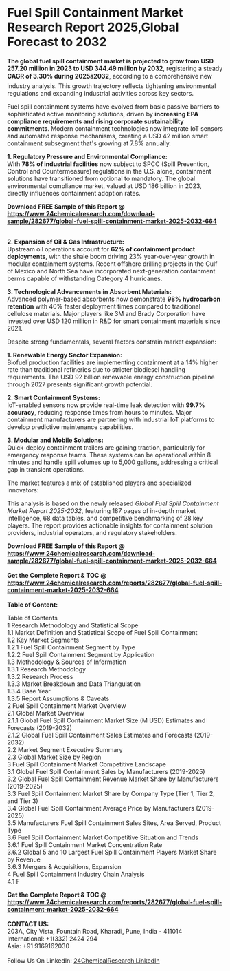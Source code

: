 <h1>Fuel Spill Containment Market Research Report 2025,Global Forecast to 2032</h1><p><strong>The global fuel spill containment market is projected to grow from USD 257.20 million in 2023 to USD 344.49 million by 2032</strong>, registering a steady <strong>CAGR of 3.30% during 2025â2032</strong>, according to a comprehensive new industry analysis. This growth trajectory reflects tightening environmental regulations and expanding industrial activities across key sectors.</p><p>Fuel spill containment systems have evolved from basic passive barriers to sophisticated active monitoring solutions, driven by <strong>increasing EPA compliance requirements and rising corporate sustainability commitments</strong>. Modern containment technologies now integrate IoT sensors and automated response mechanisms, creating a USD 42 million smart containment subsegment that's growing at 7.8% annually.</p><p><strong>1. Regulatory Pressure and Environmental Compliance:</strong><br>
With <strong>78% of industrial facilities</strong> now subject to SPCC (Spill Prevention, Control and Countermeasure) regulations in the U.S. alone, containment solutions have transitioned from optional to mandatory. The global environmental compliance market, valued at USD 186 billion in 2023, directly influences containment adoption rates.</p><div><b>Download FREE Sample of this Report @ 
            <a href="https://www.24chemicalresearch.com/download-sample/282677/global-fuel-spill-containment-market-2025-2032-664">
            https://www.24chemicalresearch.com/download-sample/282677/global-fuel-spill-containment-market-2025-2032-664</a></b></div><br><p><strong>2. Expansion of Oil &amp; Gas Infrastructure:</strong><br>
Upstream oil operations account for <strong>62% of containment product deployments</strong>, with the shale boom driving 23% year-over-year growth in modular containment systems. Recent offshore drilling projects in the Gulf of Mexico and North Sea have incorporated next-generation containment berms capable of withstanding Category 4 hurricanes.</p><p><strong>3. Technological Advancements in Absorbent Materials:</strong><br>
Advanced polymer-based absorbents now demonstrate <strong>98% hydrocarbon retention</strong> with 40% faster deployment times compared to traditional cellulose materials. Major players like 3M and Brady Corporation have invested over USD 120 million in R&amp;D for smart containment materials since 2021.</p><p>Despite strong fundamentals, several factors constrain market expansion:</p><p><strong>1. Renewable Energy Sector Expansion:</strong><br>
Biofuel production facilities are implementing containment at a 14% higher rate than traditional refineries due to stricter biodiesel handling requirements. The USD 92 billion renewable energy construction pipeline through 2027 presents significant growth potential.</p><p><strong>2. Smart Containment Systems:</strong><br>
IoT-enabled sensors now provide real-time leak detection with <strong>99.7% accuracy</strong>, reducing response times from hours to minutes. Major containment manufacturers are partnering with industrial IoT platforms to develop predictive maintenance capabilities.</p><p><strong>3. Modular and Mobile Solutions:</strong><br>
Quick-deploy containment trailers are gaining traction, particularly for emergency response teams. These systems can be operational within 8 minutes and handle spill volumes up to 5,000 gallons, addressing a critical gap in transient operations.</p><p>The market features a mix of established players and specialized innovators:</p><p>This analysis is based on the newly released <em>Global Fuel Spill Containment Market Report 2025-2032</em>, featuring 187 pages of in-depth market intelligence, 68 data tables, and competitive benchmarking of 28 key players. The report provides actionable insights for containment solution providers, industrial operators, and regulatory stakeholders.</p><div><b>Download FREE Sample of this Report @ 
            <a href="https://www.24chemicalresearch.com/download-sample/282677/global-fuel-spill-containment-market-2025-2032-664">
            https://www.24chemicalresearch.com/download-sample/282677/global-fuel-spill-containment-market-2025-2032-664</a></b></div><br><div><b>Get the Complete Report & TOC @ 
            <a href="https://www.24chemicalresearch.com/reports/282677/global-fuel-spill-containment-market-2025-2032-664">
            https://www.24chemicalresearch.com/reports/282677/global-fuel-spill-containment-market-2025-2032-664</a></b></div><br>
            <b>Table of Content:</b><p>Table of Contents<br />
1 Research Methodology and Statistical Scope<br />
1.1 Market Definition and Statistical Scope of Fuel Spill Containment<br />
1.2 Key Market Segments<br />
1.2.1 Fuel Spill Containment Segment by Type<br />
1.2.2 Fuel Spill Containment Segment by Application<br />
1.3 Methodology & Sources of Information<br />
1.3.1 Research Methodology<br />
1.3.2 Research Process<br />
1.3.3 Market Breakdown and Data Triangulation<br />
1.3.4 Base Year<br />
1.3.5 Report Assumptions & Caveats<br />
2 Fuel Spill Containment Market Overview<br />
2.1 Global Market Overview<br />
2.1.1 Global Fuel Spill Containment Market Size (M USD) Estimates and Forecasts (2019-2032)<br />
2.1.2 Global Fuel Spill Containment Sales Estimates and Forecasts (2019-2032)<br />
2.2 Market Segment Executive Summary<br />
2.3 Global Market Size by Region<br />
3 Fuel Spill Containment Market Competitive Landscape<br />
3.1 Global Fuel Spill Containment Sales by Manufacturers (2019-2025)<br />
3.2 Global Fuel Spill Containment Revenue Market Share by Manufacturers (2019-2025)<br />
3.3 Fuel Spill Containment Market Share by Company Type (Tier 1, Tier 2, and Tier 3)<br />
3.4 Global Fuel Spill Containment Average Price by Manufacturers (2019-2025)<br />
3.5 Manufacturers Fuel Spill Containment Sales Sites, Area Served, Product Type<br />
3.6 Fuel Spill Containment Market Competitive Situation and Trends<br />
3.6.1 Fuel Spill Containment Market Concentration Rate<br />
3.6.2 Global 5 and 10 Largest Fuel Spill Containment Players Market Share by Revenue<br />
3.6.3 Mergers & Acquisitions, Expansion<br />
4 Fuel Spill Containment Industry Chain Analysis<br />
4.1 F</p><div><b>Get the Complete Report & TOC @ 
            <a href="https://www.24chemicalresearch.com/reports/282677/global-fuel-spill-containment-market-2025-2032-664">
            https://www.24chemicalresearch.com/reports/282677/global-fuel-spill-containment-market-2025-2032-664</a></b></div><br><b>CONTACT US:</b><br>
            203A, City Vista, Fountain Road, Kharadi, Pune, India - 411014<br>
            International: +1(332) 2424 294<br>
            Asia: +91 9169162030 <br><br>
            Follow Us On LinkedIn: <a href="https://www.linkedin.com/company/24chemicalresearch/">24ChemicalResearch LinkedIn</a>